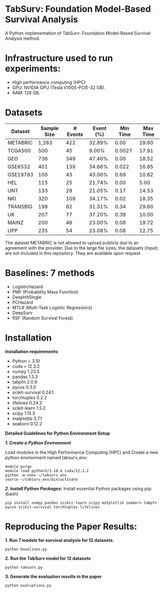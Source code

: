 
# TabSurv: Foundation Model-Based Survival Analysis
A Python implementation of TabSurv: Foundation Model-Based Survival Analysis method.


# Infrastructure used to run experiments:
* High performance computing (HPC)
* GPU: NVIDIA GPU (Tesla V100S-PCIE-32 GB).
* RAM: 128 GB.

# Datasets

| Dataset   | Sample Size | # Events | Event (%) | Min Time | Max Time |
|-----------|-------------|----------|-----------|----------|----------|
| METABRIC  | 1,283       |  422     | 32.89%    | 0.00     | 29.60    |
| TCGA500   | 500         |  45      | 9.00%     | 0.0027   | 17.91    |
| GEO       | 736         |  349     | 47.40%    | 0.00     | 18.52    |
| GSE6532   | 401         |  139     | 34.66%    | 0.022    | 16.85    |
| GSE19783  | 100         |  43      | 43.00%    | 0.69     | 10.62    |
| HEL       | 115         |  25      | 21.74%    | 0.00     | 5.00     |
| UNT       | 133         |  28      | 21.05%    | 0.17     | 14.53    |
| NKI       | 320         |  109     | 34.17%    | 0.02     | 18.35    |
| TRANSBIG  | 198         |  62      | 31.31%    | 0.34     | 29.60    |
| UK        | 207         |  77      | 37.20%    | 0.39     | 10.00    |
| MAINZ     | 200         |  46      | 23.00%    | 0.08     | 19.72    |
| UPP       | 235         |  54      | 23.08%    | 0.08     | 12.75    |

The dataset  METABRIC is not allowed to upload publicly due to an agreement with the provider.
Due to the large file sizes, the datasets (input) are not included in this repository. They are available upon request.

# Baselines: 7 methods

* LogisticHazard
* PMF (Probability Mass Function)
* DeepHitSingle
* PCHazard
* MTLR (Multi-Task Logistic Regression))
* DeepSurv
* RSF (Random Survival Forest)


# Installation
**Installation requirements:**

* Python = 3.10
* cuda = 12.3.2
* numpy 1.23.5
* pandas 1.5.3
* tabpfn 2.0.9
* pycox 0.3.0
* scikit-survival 0.24.1
* torchtuples 0.2.2
* lifelines 0.24.3
* scikit-learn 1.5.2
* scipy 1.15.3
* matplotlib 3.7.1
* seaborn 0.12.2

**Detailed Guidelines for Python Environment Setup**

***1. Create a Python Environment***

Load modules in the High Performance Computing (HPC) and Create a new python environment named tabsurv_env:
     
    module purge
    module load python3/3.10.4 cuda/12.3.2
    python -m venv ~/tabsurv_env
    source ~/tabsurv_env/bin/activate

***2. Install Python Packages:***
     Install essential Python packages using pip: (bash)
     
    pip install numpy pandas scikit-learn scipy matplotlib seaborn tabpfn pycox scikit-survival torchtuples lifelines




# Reproducing the Paper Results:


**1. Run 7 models for survival analysis for 12 datasets.**

    python baselines.py

**2. Run the TabSurv model for 12 datasets**

    python tabsurv.py
    
**3. Generate the evaluation results in the paper**

    python evaluations.py
